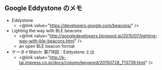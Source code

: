 ## Google Eddystone のメモ


* Eddystone
  * <@link value="https://developers.google.com/beacons/" />
* Lighting the way with BLE beacons
  * <@link value="http://googledevelopers.blogspot.jp/2015/07/lighting-way-with-ble-beacons.html" />
  * an open BLE beacon format
* ケータイWatch: 第718回：Eddystone とは
  * <@link value="http://k-tai.impress.co.jp/docs/column/keyword/20150728_713739.html" />


